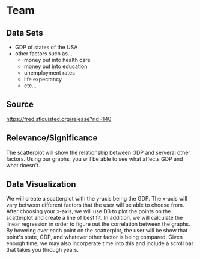 # Team <INSERT TEAM NAME>
  
## Data Sets
- GDP of states of the USA
- other factors such as...
  - money put into health care
  - money put into education
  - unemployment rates
  - life expectancy
  - etc...

## Source
https://fred.stlouisfed.org/release?rid=140

## Relevance/Significance
The scatterplot will show the relationship between GDP and serveral other factors. Using our graphs, you will be able to see what affects GDP and what doesn't.

## Data Visualization
We will create a scatterplot with the y-axis being the GDP. The x-axis will vary between different factors that the user will be able to choose from. After choosing your x-axis, we will use D3 to plot the points on the scatterplot and create a line of best fit. In addition, we will calculate the linear regression in order to figure out the correlation between the graphs. By hovering over each point on the scatterplot, the user will be show that point's state, GDP, and whatever other factor is being compared. Given enough time, we may also incorperate time into this and include a scroll bar that takes you through years.
